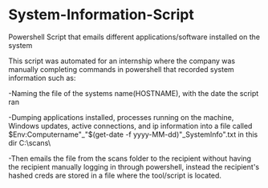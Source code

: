 # System-Information-Script
Powershell Script that emails different applications/software installed on the system

This script was automated for an internship where the company was manually completing commands in powershell that recorded system information 
such as:

-Naming the file of the systems name(HOSTNAME), with the date the script ran

-Dumping applications installed, processes running on the machine, Windows updates, active connections, and ip information into a file called $Env:Computername"_"$(get-date -f yyyy-MM-dd)"_SystemInfo".txt in this dir C:\scans\

-Then emails the file from the scans folder to the recipient without having the recipient manually logging in through powershell, instead the recipient's hashed creds are stored in a file where the tool/script is located. 

